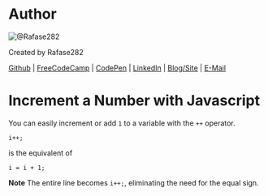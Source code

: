 # Author
![@Rafase282](https://avatars0.githubusercontent.com/Rafase282?&s=128)

Created by Rafase282

[Github](https://github.com/Rafase282) | [FreeCodeCamp](http://www.freecodecamp.com/rafase282) | [CodePen](http://codepen.io/Rafase282/) | [LinkedIn](https://www.linkedin.com/in/rafase282) | [Blog/Site](https://rafase282.wordpress.com/) | [E-Mail](mailto:rafase282@gmail.com)

# Increment a Number with Javascript
You can easily increment or add `1` to a variable with the `++` operator.

`i++;`

is the equivalent of

`i = i + 1;`

**Note** The entire line becomes `i++;`, eliminating the need for the equal sign.
